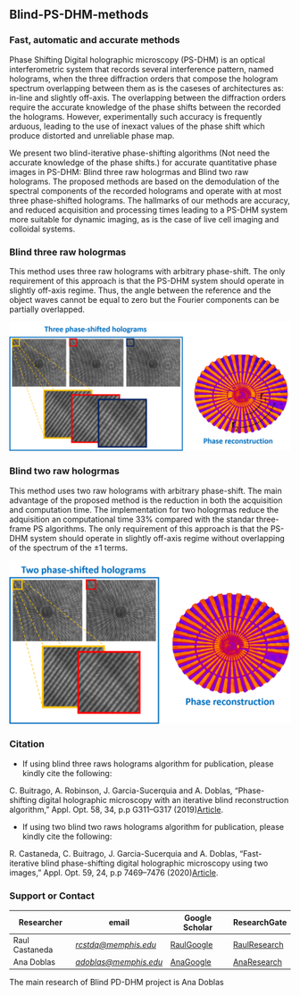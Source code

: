 ## Blind-PS-DHM-methods
### Fast, automatic and accurate methods 

Phase Shifting Digital holographic microscopy (PS-DHM) is an optical interferometric system that records several interference pattern, named holograms, when the three diffraction orders that compose the hologram spectrum overlapping between them as is the caseses of architectures as: in-line and slightly off-axis. The overlapping between the diffraction orders require the accurate knowledge of the phase shifts between the recorded the holograms. However, experimentally such accuracy is frequently arduous, leading to the use of inexact values of the phase shift which produce distorted and unreliable phase map. 


We present two blind-iterative phase-shifting algorithms (Not need the accurate knowledge of the phase shifts.) for accurate quantitative phase images in PS-DHM: Blind three raw hologrmas and Blind two raw holograms.  The proposed methods are based on the demodulation of the spectral components of the recorded holograms and operate with at most three phase-shifted holograms. The hallmarks of our methods are accuracy, and reduced acquisition and processing times leading to a PS-DHM system more suitable for dynamic imaging, as is the case of live cell imaging and colloidal systems.


### Blind three raw hologrmas

This method uses three raw holograms with arbitrary phase-shift. The only requirement of this approach is that the PS-DHM system should operate in slightly off-axis regime. Thus, the angle between the reference and the object waves cannot be equal to zero but the Fourier components can be partially overlapped. 

<img src="images/trheeRawHolograms.png" alt="hi" class="inline"/> 


### Blind two raw hologrmas

This method uses two raw holograms with arbitrary phase-shift. The main advantage of the proposed method is the reduction in both the acquisition and computation time. The implementation for two hologrmas reduce the adquisition an computational time 33% compared with the standar three-frame PS algorithms. The only requirement of this approach is that the PS-DHM system should operate in slightly off-axis regime without overlapping of the spectrum of the ±1 terms.

<img src="images/twoRawHolograms.png" alt="hi" class="inline"/>



### Citation
* If using blind three raws holograms algorithm for publication, please kindly cite the following:

 C. Buitrago, A. Robinson, J. Garcia-Sucerquia and A. Doblas, “Phase-shifting digital holographic microscopy with an iterative blind reconstruction algorithm,” Appl. Opt. 58, 34, p.p G311–G317 (2019)[Article](https://www.osapublishing.org/ao/abstract.cfm?uri=ao-58-34-G311).

* If using two blind two raws holograms algorithm for publication, please kindly cite the following:

R. Castaneda, C. Buitrago, J. Garcia-Sucerquia and A. Doblas, “Fast-iterative blind phase-shifting digital holographic microscopy using two images,” Appl. Opt. 59, 24, p.p 7469–7476 (2020)[Article](https://www.osapublishing.org/ao/abstract.cfm?uri=ao-59-24-7469).  


### Support or Contact

| Researcher  | email | Google Scholar | ResearchGate |
| ------------- | ------------- |-------------| -------------|
| Raul Castaneda | *rcstdq@memphis.edu* | [RaulGoogle](https://scholar.google.com/citations?user=RBtkL1oAAAAJ&hl=en) | [RaulResearch](https://www.researchgate.net/profile/Raul_Castaneda_Quintero)
| Ana Doblas| *adoblas@memphis.edu* | [AnaGoogle](https://scholar.google.es/citations?user=PvvDEMYAAAAJ&hl=en) | [AnaResearch](https://www.researchgate.net/profile/Ana_Doblas2) |

The main research of Blind PD-DHM project is Ana Doblas 
